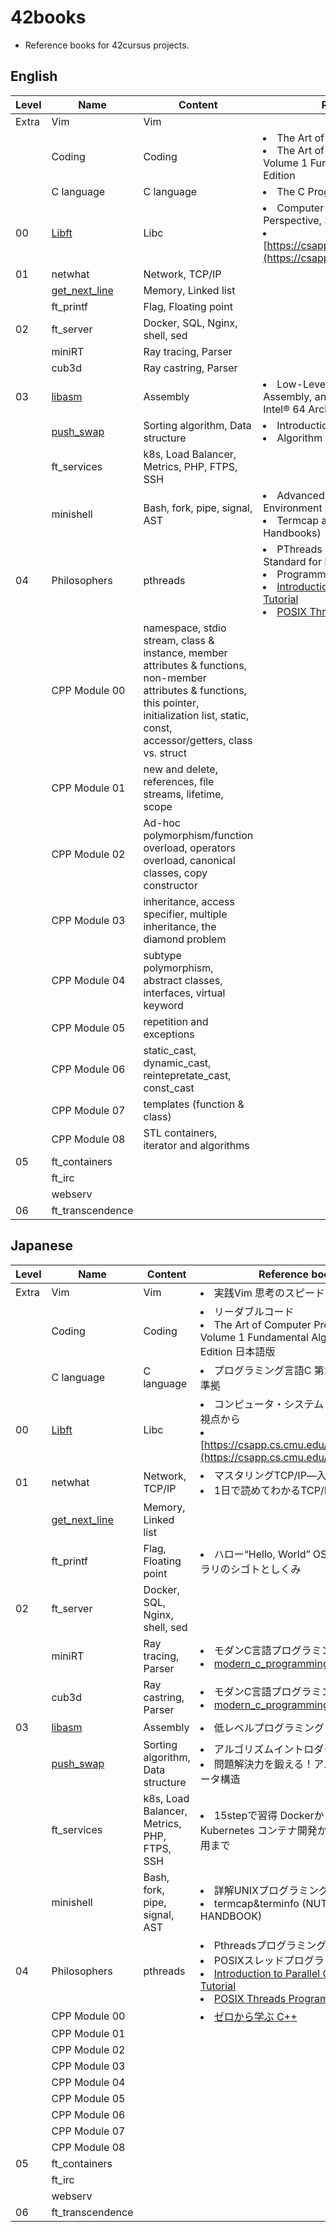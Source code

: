 # 42books
- Reference books for 42cursus projects.

## English

| Level | Name                                                           | Content                                                                                                                                                                                           | Reference book                                                                                                                                                                                                                                                                                                                        |
|-------|----------------------------------------------------------------|---------------------------------------------------------------------------------------------------------------------------------------------------------------------------------------------------|---------------------------------------------------------------------------------------------------------------------------------------------------------------------------------------------------------------------------------------------------------------------------------------------------------------------------------------|
| Extra | Vim                                                            | Vim                                                                                                                                                                                               |                                                                                                                                                                                                                                                                                                                                       |
|       | Coding                                                         | Coding                                                                                                                                                                                            | <li>The Art of Readable Code</li><li>The Art of Computer Programming Volume 1 Fundamental Algorithms Third Edition</li>                                                                                                                                                                                                               |
|       | C language                                                     | C language                                                                                                                                                                                        | <li>The C Programming Language</li>                                                                                                                                                                                                                                                                                                   |
| 00    | [Libft](https://github.com/solareenlo/42libft)                 | Libc                                                                                                                                                                                              | <li>Computer Systems: A Programmer's Perspective, 3/E</li><li>[https://csapp.cs.cmu.edu/3e/code.html](https://csapp.cs.cmu.edu/3e/code.html)</li>                                                                                                                                                                                     |
| 01    | netwhat                                                        | Network, TCP/IP                                                                                                                                                                                   |                                                                                                                                                                                                                                                                                                                                       |
|       | [get_next_line](https://github.com/solareenlo/42get_next_line) | Memory, Linked list                                                                                                                                                                               |                                                                                                                                                                                                                                                                                                                                       |
|       | ft_printf                                                      | Flag, Floating point                                                                                                                                                                              |                                                                                                                                                                                                                                                                                                                                       |
| 02    | ft_server                                                      | Docker, SQL, Nginx, shell, sed                                                                                                                                                                    |                                                                                                                                                                                                                                                                                                                                       |
|       | miniRT                                                         | Ray tracing, Parser                                                                                                                                                                               |                                                                                                                                                                                                                                                                                                                                       |
|       | cub3d                                                          | Ray castring, Parser                                                                                                                                                                              |                                                                                                                                                                                                                                                                                                                                       |
| 03    | [libasm](https://github.com/solareenlo/42libasm)               | Assembly                                                                                                                                                                                          | <li>Low-Level Programming: C, Assembly, and Program Execution on Intel® 64 Architecture</li>                                                                                                                                                                                                                                          |
|       | [push_swap](https://github.com/solareenlo/42push_swap)         | Sorting algorithm, Data structure                                                                                                                                                                 | <li>Introduction to Algorithms</li><li>Algorithm Design</li>                                                                                                                                                                                                                                                                          |
|       | ft_services                                                    | k8s, Load Balancer, Metrics, PHP, FTPS, SSH                                                                                                                                                       |                                                                                                                                                                                                                                                                                                                                       |
|       | minishell                                                      | Bash, fork, pipe, signal, AST                                                                                                                                                                     | <li>Advanced Programming in the UNIX® Environment</li><li>Termcap and Terminfo (Nutshell Handbooks)</li>                                                                                                                                                                                                                              |
| 04    | Philosophers                                                   | pthreads                                                                                                                                                                                          | <li>PThreads Programming: A POSIX Standard for Better Multiprocessing</li><li>Programming with POSIX® Threads</li><li>[Introduction to Parallel Computing Tutorial](https://hpc.llnl.gov/training/tutorials/introduction-parallel-computing-tutorial)</li><li>[POSIX Threads Programming](https://hpc-tutorials.llnl.gov/posix/)</li> |
|       | CPP Module 00                                                  | namespace, stdio stream, class & instance, member attributes & functions, non-member attributes & functions, this pointer, initialization list, static, const, accessor/getters, class vs. struct |                                                                                                                                                                                                                                                                                                                                       |
|       | CPP Module 01                                                  | new and delete, references, file streams, lifetime, scope                                                                                                                                         |                                                                                                                                                                                                                                                                                                                                       |
|       | CPP Module 02                                                  | Ad-hoc polymorphism/function overload, operators overload, canonical classes, copy constructor                                                                                                    |                                                                                                                                                                                                                                                                                                                                       |
|       | CPP Module 03                                                  | inheritance, access specifier, multiple inheritance, the diamond problem                                                                                                                          |                                                                                                                                                                                                                                                                                                                                       |
|       | CPP Module 04                                                  | subtype polymorphism, abstract classes, interfaces, virtual keyword                                                                                                                               |                                                                                                                                                                                                                                                                                                                                       |
|       | CPP Module 05                                                  | repetition and exceptions                                                                                                                                                                         |                                                                                                                                                                                                                                                                                                                                       |
|       | CPP Module 06                                                  | static_cast, dynamic_cast, reintepretate_cast, const_cast                                                                                                                                         |                                                                                                                                                                                                                                                                                                                                       |
|       | CPP Module 07                                                  | templates (function & class)                                                                                                                                                                      |                                                                                                                                                                                                                                                                                                                                       |
|       | CPP Module 08                                                  | STL containers, iterator and  algorithms                                                                                                                                                          |                                                                                                                                                                                                                                                                                                                                       |
| 05    | ft_containers                                                  |                                                                                                                                                                                                   |                                                                                                                                                                                                                                                                                                                                       |
|       | ft_irc                                                         |                                                                                                                                                                                                   |                                                                                                                                                                                                                                                                                                                                       |
|       | webserv                                                        |                                                                                                                                                                                                   |                                                                                                                                                                                                                                                                                                                                       |
| 06    | ft_transcendence                                               |                                                                                                                                                                                                   |                                                                                                                                                                                                                                                                                                                                       |


## Japanese

| Level | Name                                                           | Content                                     | Reference book                                                                                                                                                                                                                                                                         |
|-------|----------------------------------------------------------------|---------------------------------------------|----------------------------------------------------------------------------------------------------------------------------------------------------------------------------------------------------------------------------------------------------------------------------------------|
| Extra | Vim                                                            | Vim                                         | <li>実践Vim 思考のスピードで編集しよう!</li>                                                                                                                                                                                                                                           |
|       | Coding                                                         | Coding                                      | <li>リーダブルコード</li><li>The Art of Computer Programming Volume 1 Fundamental Algorithms Third Edition 日本語版</li>                                                                                                                                                               |
|       | C language                                                     | C language                                  | <li>プログラミング言語C 第2版 ANSI規格準拠</li>                                                                                                                                                                                                                                        |
| 00    | [Libft](https://github.com/solareenlo/42libft)                 | Libc                                        | <li>コンピュータ・システム プログラマの視点から</li><li>[https://csapp.cs.cmu.edu/3e/code.html](https://csapp.cs.cmu.edu/3e/code.html)</li>                                                                                                                                            |
| 01    | netwhat                                                        | Network, TCP/IP                             | <li>マスタリングTCP/IP―入門編―</li><li>1日で読めてわかるTCP/IPのエッセンス</li>                                                                                                                                                                                                        |
|       | [get_next_line](https://github.com/solareenlo/42get_next_line) | Memory, Linked list                         |                                                                                                                                                                                                                                                                                        |
|       | ft_printf                                                      | Flag, Floating point                        | <li>ハロー“Hello, World” OSと標準ライブラリのシゴトとしくみ</li>                                                                                                                                                                                                                       |
| 02    | ft_server                                                      | Docker, SQL, Nginx, shell, sed              |                                                                                                                                                                                                                                                                                        |
|       | miniRT                                                         | Ray tracing, Parser                         | <li>モダンC言語プログラミング</li><li>[modern_c_programming](https://github.com/solareenlo/modern_c_programming)</li>                                                                                                                                                                  |
|       | cub3d                                                          | Ray castring, Parser                        | <li>モダンC言語プログラミング</li><li>[modern_c_programming](https://github.com/solareenlo/modern_c_programming)</li>                                                                                                                                                                  |
| 03    | [libasm](https://github.com/solareenlo/42libasm)               | Assembly                                    | <li>低レベルプログラミング</li>                                                                                                                                                                                                                                                        |
|       | [push_swap](https://github.com/solareenlo/42push_swap)         | Sorting algorithm, Data structure           | <li>アルゴリズムイントロダクション</li><li>問題解決力を鍛える！アルゴリズムとデータ構造</li>                                                                                                                                                                                           |
|       | ft_services                                                    | k8s, Load Balancer, Metrics, PHP, FTPS, SSH | <li>15stepで習得 Dockerから入るKubernetes コンテナ開発からK8s本番運用まで</li>                                                                                                                                                                                                         |
|       | minishell                                                      | Bash, fork, pipe, signal, AST               | <li>詳解UNIXプログラミング</li><li>termcap&terminfo (NUTSHELL HANDBOOK)</li>                                                                                                                                                                                                           |
| 04    | Philosophers                                                   | pthreads                                    | <li>Pthreadsプログラミング</li><li>POSIXスレッドプログラミング</li><li>[Introduction to Parallel Computing Tutorial](https://hpc.llnl.gov/training/tutorials/introduction-parallel-computing-tutorial)</li><li>[POSIX Threads Programming](https://hpc-tutorials.llnl.gov/posix/)</li> |
|       | CPP Module 00                                                  |                                             | <li>[ゼロから学ぶ C++](https://rinatz.github.io/cpp-book/)</li>                                                                                                                                                                                                                        |
|       | CPP Module 01                                                  |                                             |                                                                                                                                                                                                                                                                                        |
|       | CPP Module 02                                                  |                                             |                                                                                                                                                                                                                                                                                        |
|       | CPP Module 03                                                  |                                             |                                                                                                                                                                                                                                                                                        |
|       | CPP Module 04                                                  |                                             |                                                                                                                                                                                                                                                                                        |
|       | CPP Module 05                                                  |                                             |                                                                                                                                                                                                                                                                                        |
|       | CPP Module 06                                                  |                                             |                                                                                                                                                                                                                                                                                        |
|       | CPP Module 07                                                  |                                             |                                                                                                                                                                                                                                                                                        |
|       | CPP Module 08                                                  |                                             |                                                                                                                                                                                                                                                                                        |
| 05    | ft_containers                                                  |                                             |                                                                                                                                                                                                                                                                                        |
|       | ft_irc                                                         |                                             |                                                                                                                                                                                                                                                                                        |
|       | webserv                                                        |                                             |                                                                                                                                                                                                                                                                                        |
| 06    | ft_transcendence                                               |                                             |                                                                                                                                                                                                                                                                                        |
